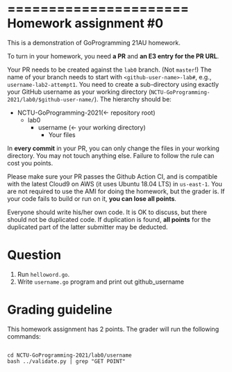 ======================
Homework assignment #0
======================

This is a demonstration of GoProgramming 21AU homework.

To turn in your homework, you need **a PR** and **an E3 entry for the PR URL**.

Your PR needs to be created against the ``lab0`` branch.  (Not ``master``!)  The
name of your branch needs to start with ``<github-user-name>-lab#``, e.g.,
``username-lab2-attempt1``.  You need to create a sub-directory using exactly
your GitHub username as your working directory
(``NCTU-GoProgramming-2021/lab0/$github-user-name/``).  The hierarchy should be:
- NCTU-GoProgramming-2021(<- repository root)
    - lab0
        - username (<- your working directory)
            - Your files

In **every commit** in your PR, you can only change the files in your working
directory.  You may not touch anything else.  Failure to follow the rule can
cost you points.

Please make sure your PR passes the Github Action CI, and is compatible with
the latest Cloud9 on AWS (it uses Ubuntu 18.04 LTS) in ``us-east-1``.  You are
not required to use the AMI for doing the homework, but the grader is.  If your
code fails to build or run on it, **you can lose all points**.

Everyone should write his/her own code.  It is OK to discuss, but there should
not be duplicated code.  If duplication is found, **all points** for the
duplicated part of the latter submitter may be deducted.

Question
========

1. Run ``helloword.go``.
2. Write ``username.go`` program and print out github_username

Grading guideline
=================

This homework assignment has 2 points.  The grader will
run the following commands:

```#bash

cd NCTU-GoProgramming-2021/lab0/username
bash ../validate.py | grep "GET POINT"
```

